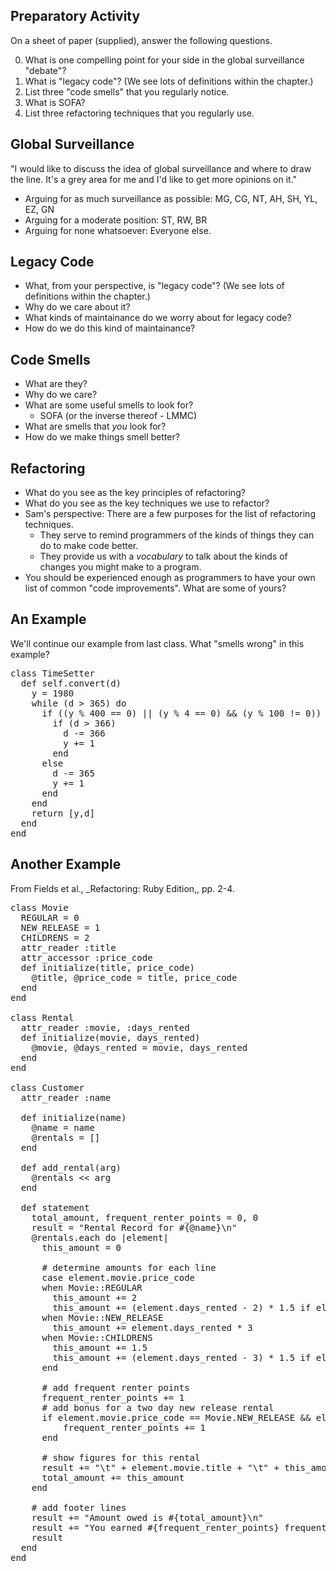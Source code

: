 Preparatory Activity
--------------------

On a sheet of paper (supplied), answer the following questions.

0. What is one compelling point for your side in the global
   surveillance "debate"?
1. What is "legacy code"?  (We see lots of definitions within the
   chapter.)
2. List three "code smells" that you regularly notice.
3. What is SOFA?
4. List three refactoring techniques that you regularly use.

Global Surveillance
-------------------

"I would like to discuss the idea of global surveillance and where to
draw the line.  It's a grey area for me and I'd like to get more opinions
on it."

* Arguing for as much surveillance as possible: MG, CG, NT, AH, SH, YL,
  EZ, GN
* Arguing for a moderate position: ST, RW, BR
* Arguing for none whatsoever: Everyone else.

Legacy Code
-----------

* What, from your perspective, is "legacy code"?  (We see lots of
  definitions within the chapter.)
* Why do we care about it?
* What kinds of maintainance do we worry about for legacy code?
* How do we do this kind of maintainance?

Code Smells
-----------

* What are they?
* Why do we care?
* What are some useful smells to look for?
    * SOFA (or the inverse thereof - LMMC)
* What are smells that *you* look for?
* How do we make things smell better?

Refactoring
-----------

* What do you see as the key principles of refactoring?
* What do you see as the key techniques we use to refactor?
* Sam's perspective: There are a few purposes for the list of
  refactoring techniques.
    * They serve to remind programmers of the kinds of things they
      can do to make code better.
    * They provide us with a *vocabulary* to talk about the kinds of
      changes you might make to a program.
* You should be experienced enough as programmers to have your own list
  of common "code improvements".  What are some of yours?

An Example
----------

We'll continue our example from last class.  What "smells wrong"
in this example?

<pre>
class TimeSetter
  def self.convert(d)
    y = 1980
    while (d > 365) do
      if ((y % 400 == 0) || (y % 4 == 0) && (y % 100 != 0))
        if (d > 366)
          d -= 366
          y += 1
        end
      else
        d -= 365
        y += 1
      end
    end
    return [y,d]
  end
end
</pre>

Another Example
---------------

From Fields et al., _Refactoring: Ruby Edition,, pp. 2-4.

<pre class="programlisting">
class Movie
  REGULAR = 0
  NEW_RELEASE = 1
  CHILDRENS = 2
  attr_reader :title
  attr_accessor :price_code
  def initialize(title, price_code)
    @title, @price_code = title, price_code
  end 
end

class Rental
  attr_reader :movie, :days_rented
  def initialize(movie, days_rented)
    @movie, @days_rented = movie, days_rented
  end 
end

class Customer
  attr_reader :name

  def initialize(name)
    @name = name
    @rentals = []
  end

  def add_rental(arg)
    @rentals << arg
  end

  def statement
    total_amount, frequent_renter_points = 0, 0
    result = "Rental Record for #{@name}\n"
    @rentals.each do |element|
      this_amount = 0

      # determine amounts for each line
      case element.movie.price_code
      when Movie::REGULAR
        this_amount += 2
        this_amount += (element.days_rented - 2) * 1.5 if element.days_rented > 2
      when Movie::NEW_RELEASE
        this_amount += element.days_rented * 3
      when Movie::CHILDRENS
        this_amount += 1.5
        this_amount += (element.days_rented - 3) * 1.5 if element.days_rented > 3
      end

      # add frequent renter points
      frequent_renter_points += 1
      # add bonus for a two day new release rental
      if element.movie.price_code == Movie.NEW_RELEASE && element.days_rented > 1
          frequent_renter_points += 1
      end

      # show figures for this rental
      result += "\t" + element.movie.title + "\t" + this_amount.to_s + "\n"
      total_amount += this_amount
    end

    # add footer lines
    result += "Amount owed is #{total_amount}\n"
    result += "You earned #{frequent_renter_points} frequent renter points"
    result
  end
end
</pre>
